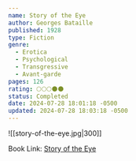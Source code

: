 ```yaml
---
name: Story of the Eye
author: Georges Bataille
published: 1928
type: Fiction
genre:
  - Erotica
  - Psychological
  - Transgressive
  - Avant-garde
pages: 126
rating: 🌕🌕🌕🌑🌑
status: Completed
date: 2024-07-28 18:01:18 -0500
updated: 2024-07-28 18:03:18 -0500
---
```


![[story-of-the-eye.jpg|300]]

Book Link: [Story of the Eye](https://www.goodreads.com/book/show/436806.Story_of_the_Eye)
